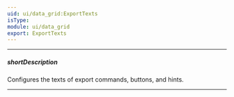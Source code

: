 ```yaml
---
uid: ui/data_grid:ExportTexts
isType: 
module: ui/data_grid
export: ExportTexts
---
```

---
##### shortDescription
Configures the texts of export commands, buttons, and hints.

---
